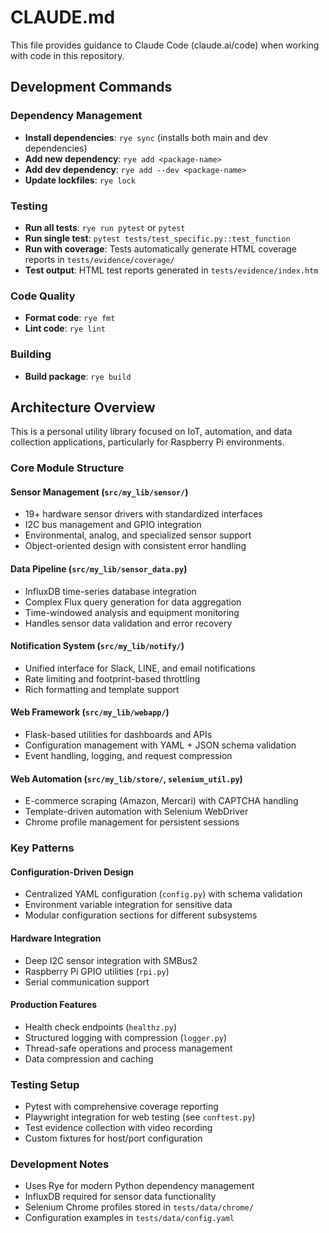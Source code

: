 # CLAUDE.md

This file provides guidance to Claude Code (claude.ai/code) when working with code in this repository.

## Development Commands

### Dependency Management
- **Install dependencies**: `rye sync` (installs both main and dev dependencies)
- **Add new dependency**: `rye add <package-name>`
- **Add dev dependency**: `rye add --dev <package-name>`
- **Update lockfiles**: `rye lock`

### Testing
- **Run all tests**: `rye run pytest` or `pytest`
- **Run single test**: `pytest tests/test_specific.py::test_function`
- **Run with coverage**: Tests automatically generate HTML coverage reports in `tests/evidence/coverage/`
- **Test output**: HTML test reports generated in `tests/evidence/index.htm`

### Code Quality
- **Format code**: `rye fmt`
- **Lint code**: `rye lint`

### Building
- **Build package**: `rye build`

## Architecture Overview

This is a personal utility library focused on IoT, automation, and data collection applications, particularly for Raspberry Pi environments.

### Core Module Structure

#### Sensor Management (`src/my_lib/sensor/`)
- 19+ hardware sensor drivers with standardized interfaces
- I2C bus management and GPIO integration
- Environmental, analog, and specialized sensor support
- Object-oriented design with consistent error handling

#### Data Pipeline (`src/my_lib/sensor_data.py`)
- InfluxDB time-series database integration
- Complex Flux query generation for data aggregation
- Time-windowed analysis and equipment monitoring
- Handles sensor data validation and error recovery

#### Notification System (`src/my_lib/notify/`)
- Unified interface for Slack, LINE, and email notifications
- Rate limiting and footprint-based throttling
- Rich formatting and template support

#### Web Framework (`src/my_lib/webapp/`)
- Flask-based utilities for dashboards and APIs
- Configuration management with YAML + JSON schema validation
- Event handling, logging, and request compression

#### Web Automation (`src/my_lib/store/`, `selenium_util.py`)
- E-commerce scraping (Amazon, Mercari) with CAPTCHA handling
- Template-driven automation with Selenium WebDriver
- Chrome profile management for persistent sessions

### Key Patterns

#### Configuration-Driven Design
- Centralized YAML configuration (`config.py`) with schema validation
- Environment variable integration for sensitive data
- Modular configuration sections for different subsystems

#### Hardware Integration
- Deep I2C sensor integration with SMBus2
- Raspberry Pi GPIO utilities (`rpi.py`)
- Serial communication support

#### Production Features
- Health check endpoints (`healthz.py`)
- Structured logging with compression (`logger.py`)
- Thread-safe operations and process management
- Data compression and caching

### Testing Setup
- Pytest with comprehensive coverage reporting
- Playwright integration for web testing (see `conftest.py`)
- Test evidence collection with video recording
- Custom fixtures for host/port configuration

### Development Notes
- Uses Rye for modern Python dependency management
- InfluxDB required for sensor data functionality
- Selenium Chrome profiles stored in `tests/data/chrome/`
- Configuration examples in `tests/data/config.yaml`
